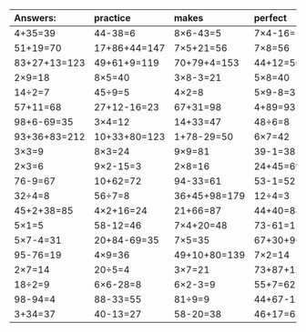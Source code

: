 | Answers: | practice | makes | perfect | ! |
| :--- | :--- | :--- | :--- | :--- |
| 4+35=39 | 44-38=6 | 8×6-43=5 | 7×4-16=12 | 96-88=8 | 
| 51+19=70 | 17+86+44=147 | 7×5+21=56 | 7×8=56 | 4×8=32 | 
| 83+27+13=123 | 49+61+9=119 | 70+79+4=153 | 44+12=56 | 4×2-8=0 | 
| 2×9=18 | 8×5=40 | 3×8-3=21 | 5×8=40 | 9×6-20=34 | 
| 14÷2=7 | 45÷9=5 | 4×2=8 | 5×9-8=37 | 24÷8=3 | 
| 57+11=68 | 27+12-16=23 | 67+31=98 | 4+89=93 | 4×6-22=2 | 
| 98+6-69=35 | 3×4=12 | 14+33=47 | 48÷6=8 | 16+40=56 | 
| 93+36+83=212 | 10+33+80=123 | 1+78-29=50 | 6×7=42 | 58+36+32=126 | 
| 3×3=9 | 8×3=24 | 9×9=81 | 39-1=38 | 4×4-13=3 | 
| 2×3=6 | 9×2-15=3 | 2×8=16 | 24+45=69 | 23+43=66 | 
| 76-9=67 | 10+62=72 | 94-33=61 | 53-1=52 | 45+23=68 | 
| 32÷4=8 | 56÷7=8 | 36+45+98=179 | 12÷4=3 | 72-56=16 | 
| 45+2+38=85 | 4×2+16=24 | 21+66=87 | 44+40=84 | 21÷7=3 | 
| 5×1=5 | 58-12=46 | 7×4+20=48 | 73-61=12 | 5×9=45 | 
| 5×7-4=31 | 20+84-69=35 | 7×5=35 | 67+30+96=193 | 2×2=4 | 
| 95-76=19 | 4×9=36 | 49+10+80=139 | 7×2=14 | 92-38=54 | 
| 2×7=14 | 20÷5=4 | 3×7=21 | 73+87+13=173 | 59+96+86=241 | 
| 18÷2=9 | 6×6-28=8 | 6×2-3=9 | 55+7=62 | 92-91=1 | 
| 98-94=4 | 88-33=55 | 81÷9=9 | 44+67-15=96 | 7×1=7 | 
| 3+34=37 | 40-13=27 | 58-20=38 | 46+17=63 | 6×9=54 | 
